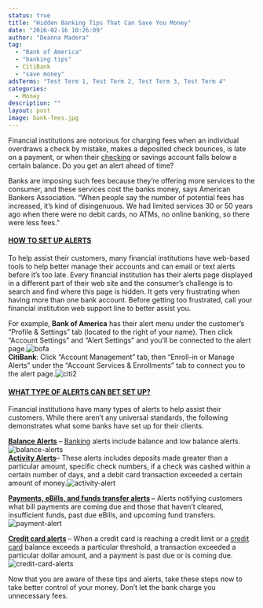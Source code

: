 ```yaml
---
status: true
title: "Hidden Banking Tips That Can Save You Money"
date: "2016-02-16 10:26:09"
author: "Deanna Madera"
tag:
  - "Bank of America"
  - "banking tips"
  - CitiBank
  - "save money"
adsTerms: "Test Term 1, Test Term 2, Test Term 3, Test Term 4"
categories:
  - Money
description: ""
layout: post
image: bank-fees.jpg
---
```


Financial institutions are notorious for charging fees when an individual overdraws a check by mistake, makes a deposited check bounces, is late on a payment, or when their [checking](/how-to-get-your-moneys-worth-from-checking-accounts) or savings account falls below a certain balance. Do you get an alert ahead of time?

Banks are imposing such fees because they’re offering more services to the consumer, and these services cost the banks money, says American Bankers Association. “When people say the number of potential fees has increased, it’s kind of disingenuous. We had limited services 30 or 50 years ago when there were no debit cards, no ATMs, no online banking, so there were less fees.”

#### **<span style="text-decoration: underline;">HOW TO SET UP ALERTS</span>**

To help assist their customers, many financial institutions have web-based tools to help better manage their accounts and can email or text alerts before it’s too late. Every financial institution has their alerts page displayed in a different part of their web site and the consumer’s challenge is to search and find where this page is hidden. It gets very frustrating when having more than one bank account. Before getting too frustrated, call your financial institution web support line to better assist you.

For example, **Bank of America** has their alert menu under the customer’s “Profile &amp; Settings” tab (located to the right of your name). Then click “Account Settings” and “Alert Settings” and you’ll be connected to the alert page.![bofa](/posts/bofa.jpg)  
**CitiBank**: Click “Account Management” tab, then “Enroll-in or Manage Alerts” under the “Account Services &amp; Enrollments” tab to connect you to the alert page.![citi2](/posts/citi2.jpg)

#### **<span style="text-decoration: underline;">WHAT TYPE OF ALERTS CAN BET SET UP?</span>**

Financial institutions have many types of alerts to help assist their customers. While there aren’t any universal standards, the following demonstrates what some banks have set up for their clients.

**<span style="text-decoration: underline;">Balance Alerts</span>** – [Banking](/banks-vs-credit-unions-which-is-better) alerts include balance and low balance alerts.![balance-alerts](/posts/balance-alerts.jpg)  
**<span style="text-decoration: underline;">Activity Alerts</span>**– These alerts includes deposits made greater than a particular amount, specific check numbers, if a check was cashed within a certain number of days, and a debit card transaction exceeded a certain amount of money.![activity-alert](/posts/activity-alert.jpg)

**<span style="text-decoration: underline;">Payments, eBills, and funds transfer alerts</span> –** Alerts notifying customers what bill payments are coming due and those that haven’t cleared, insufficient funds, past due eBills, and upcoming fund transfers.![payment-alert](/posts/payment-alert.jpg)

**<span style="text-decoration: underline;">Credit card alerts</span>** – When a credit card is reaching a credit limit or a [credit card](/what-you-need-to-know-about-credit-cards) balance exceeds a particular threshold, a transaction exceeded a particular dollar amount, and a payment is past due or is coming due.![credit-card-alerts](/posts/credit-card-alerts.jpg)

Now that you are aware of these tips and alerts, take these steps now to take better control of your money. Don’t let the bank charge you unnecessary fees.
